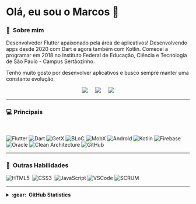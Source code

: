 

# Olá, eu sou o Marcos 👋

### 💫  &nbsp;Sobre mim
Desenvolvedor Flutter apaixonado pela área de aplicativos! Desenvolvendo apps desde 2020 com Dart e agora também com Kotlin. Comecei a programar em 2018 no Instituto Federal de Educação, Ciência e Tecnologia de São Paulo - Campus Sertãozinho.

Tenho muito gosto por desenvolver aplicativos e busco sempre manter uma constante evolução.

<p align="center">
  <a href="mailto:viniciusdejesus565@gmail.com?subject=Olá%20Marcos%20Vinícius"><img src="https://img.shields.io/badge/gmail-%23D14836.svg?&style=for-the-badge&logo=gmail&logoColor=white" /></a>&nbsp;&nbsp;&nbsp;&nbsp;
  <a href="https://www.linkedin.com/in/brunotacca/"><img src="https://img.shields.io/badge/linkedin-%230077B5.svg?&style=for-the-badge&logo=linkedin&logoColor=white" /></a>&nbsp;&nbsp;&nbsp;&nbsp;
<a href="https://wa.me/+5516991795592"><img src="https://img.shields.io/badge/WhatsApp-25D366?style=for-the-badge&logo=whatsapp&logoColor=white"/><a/>
  </a>
</p>

---


 ### 💻 Principais
  <br/>

![Flutter](https://img.shields.io/badge/FLUTTER-02569B.svg?&style=flat&logo=flutter&logoColor=white) 
![Dart](https://img.shields.io/badge/DART-%230175C2.svg?&style=flat&logo=dart&logoColor=white)
![GetX](https://img.shields.io/badge/GETX-%23121011.svg?&style=flat&logo=getx&logoColor=white) 
![BLoC](https://img.shields.io/badge/BLOC-%23121011.svg?&style=flat&logo=bloc&logoColor=white) 
![MobX](https://img.shields.io/badge/MOBX-%23121011.svg?&style=flat&logo=mobx&logoColor=white) 
![Android](https://img.shields.io/badge/Android-6DB33F.svg?&style=flat&logo=androidt&logoColor=white)
![Kotlin](https://img.shields.io/badge/KOTLIN-0095D5.svg?&style=flat&logo=kotlin&logoColor=white)
![Firebase](https://img.shields.io/badge/FIREBASE-FFCA28.svg?&style=flat&logo=firebase&logoColor=black)
![Oracle](https://img.shields.io/badge/ORACLE-F80000.svg?&style=flat&logo=oracle&logoColor=white)
![Clean Architecture](https://img.shields.io/badge/CLEAN%20ARCHITECTURE-6DB33F.svg?&style=flat&logoColor=white)
![GitHub](https://img.shields.io/badge/GITHUB-%23121011.svg?&style=flat&logo=github&logoColor=white)


---


 ### 🧠 &nbsp;Outras Habilidades



![HTML5](https://img.shields.io/badge/HTML5-E34F26.svg?&style=flat&logo=html5&logoColor=white)&nbsp;
![CSS3](https://img.shields.io/badge/CSS3-%231572B6.svg?&style=flat&logo=css3&logoColor=white)&nbsp;
![JavaScript](https://img.shields.io/badge/JAVASCRIPT-323330.svg?&style=flat&logo=javascript&logoColor=%23F7DF1E)
![VSCode](https://img.shields.io/badge/VSCODE-007ACC.svg?&style=flat&logo=visual-studio-code)
![SCRUM](https://img.shields.io/badge/SCRUM-6DB33F.svg?&style=flat&logo=ddd&logoColor=white)

---

<details>
  <summary><b>:gear: &nbsp;GitHub Statistics</b></summary>
  <br/>
    <p align="center">
        <img height="137px" src="https://github-readme-streak-stats.herokuapp.com/?user=brunotacca&hide_border=true&theme=nightowl" />
    </p>
    <p align="center">
        <img height="137px" src="https://github-readme-stats.vercel.app/api?username=VinniciusJesus&hide_title=true&hide_border=true&show_icons=true&include_all_commits=true&count_private=true&line_height=21&theme=nightowl" /> <img height="137px" src="https://github-readme-stats.vercel.app/api/top-langs/?username=VinniciusJesus&hide=html&hide_title=true&hide_border=true&layout=compact&langs_count=8&theme=nightowl" />
    </p>
</details>


